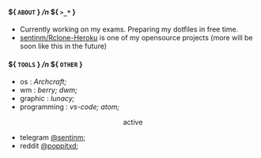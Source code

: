 #### ${ ```ABOUT``` } */n* ${ ```>_*``` }
- Currently working on my exams. Preparing my dotfiles in free time. 
- [sentinm/Rclone-Heroku](https:github.com/sentinm/Rclone-Heroku/) is one of my opensource projects (more will be soon like this in the future)

#### ${ ```TOOLS``` } */n* ${ ```OTHER``` } <br>
- os            : _Archcraft;_ <br>
- wm            : _berry; dwm;_ <br>
- graphic       : _lunacy;_ <br>
- programming   : _vs-code; atom;_ <br>

<p align=center>active</p>

- telegram  [@sentinm](https:/t.me/sentinm);
- reddit    [@poppitxd](https://www.reddit.com/u/poppitxd/);

